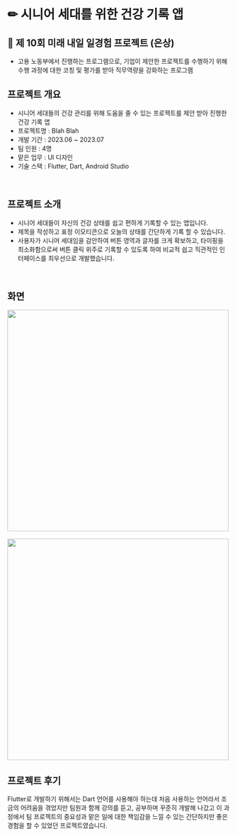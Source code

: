 # ✏ 시니어 세대를 위한 건강 기록 앱

## 🥈 제 10회 미래 내일 일경험 프로젝트 (은상)
- 고용 노동부에서 진행하는 프로그램으로, 기업이 제안한 프로젝트를 수행하기 위해 수행 과정에 대한 코칭 및 평가를 받아 직무역량을 강화하는 프로그램


## 프로젝트 개요
- 시니어 세대들의 건강 관리를 위해 도움을 줄 수 있는 프로젝트를 제안 받아 진행한 건강 기록 앱
- 프로젝트명 : Blah Blah
- 개발 기간 : 2023.06 ~ 2023.07
- 팀 인원 : 4명
- 맡은 업무 : UI 디자인
- 기술 스택 : Flutter, Dart, Android Studio
<br>

## 프로젝트 소개
- 시니어 세대들이 자신의 건강 상태를 쉽고 편하게 기록할 수 있는 앱입니다.
- 제목을 작성하고 표정 이모티콘으로 오늘의 상태를 간단하게 기록 할 수 있습니다.
- 사용자가 시니어 세대임을 감안하여 버튼 영역과 글자를 크게 확보하고, 타이핑을 최소화함으로써 버튼 클릭 위주로 기록할 수 있도록 하여 비교적 쉽고 직관적인 인터페이스를 최우선으로 개발했습니다.
<br>

## 화면
<img src="https://github.com/Yoon-juhan/Health_records_app/assets/108213439/044210fe-9cdf-4b06-933c-6be9a6bdd1ce" height=500> &nbsp;
<img src="https://github.com/Yoon-juhan/Health_records_app/assets/108213439/f86a64a2-645a-4780-bbbd-e4f6aeafb495" height=500>
<br>

## 프로젝트 후기
Flutter로 개발하기 위해서는 Dart 언어를 사용해야 하는데 처음 사용하는 언어라서 조금의 어려움을 겪었지만 팀원과 함께 강의를 듣고, 공부하며 꾸준히 개발해 나갔고 이 과정에서 팀 프로젝트의 중요성과 맡은 일에 대한 책임감을 느낄 수 있는 간단하지만 좋은 경험을 할 수 있었던 프로젝트였습니다.
